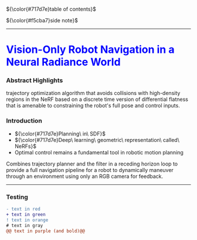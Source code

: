 ${\color{#717d7e}table of contents}$

${\color{#f5cba7}side note}$

---
# Vision-Only Robot Navigation in a Neural Radiance World

### Abstract Highlights
trajectory optimization algorithm that avoids collisions with high-density regions in the NeRF based on a discrete time version of differential flatness that is amenable to constraining the robot's full pose and control inputs.


### Introduction
- ${\color{#717d7e}Planning\ in\ SDF}$
- ${\color{#717d7e}Deep\ learning\ geometric\ representation\ called\ NeRFs}$
- Optimal control remains a fundamental tool in robotic motion
planning

Combines trajectory planner and the filter in a receding horizon loop to provide a full navigation pipeline for a robot to dynamically maneuver through an environment using only an RGB camera for feedback.









---


### Testing
<style>H1{color:Blue;}asdasdasd</style>

```diff
- text in red
+ text in green
! text in orange
# text in gray
@@ text in purple (and bold)@@
```
